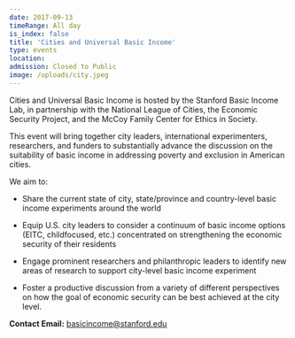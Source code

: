 ```yaml
---
date: 2017-09-13
timeRange: All day
is_index: false
title: 'Cities and Universal Basic Income'
type: events
location: 
admission: Closed to Public 
image: /uploads/city.jpeg
---
```


Cities and Universal Basic Income is hosted by the Stanford Basic Income Lab, in partnership with the National League of Cities, the Economic Security Project, and the McCoy Family Center for Ethics in Society.

This event will bring together city leaders, international experimenters, researchers, and funders to substantially advance the discussion on the suitability of basic income in addressing poverty and exclusion in American cities.

We aim to:

- Share the current state of city, state/province and country-level basic income experiments around the world

- Equip U.S. city leaders to consider a continuum of basic income options (EITC, childfocused, etc.) concentrated on strengthening the economic security of their residents

- Engage prominent researchers and philanthropic leaders to identify new areas of research to support city-level basic income experiment

- Foster a productive discussion from a variety of different perspectives on how the goal of economic security can be best achieved at the city level. 

 

**Contact Email:** 
basicincome@stanford.edu

